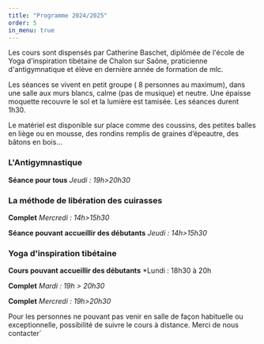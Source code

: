 ```yaml
---
title: "Programme 2024/2025"
order: 5
in_menu: true
---
```

Les cours sont dispensés par Catherine Baschet, diplômée de l'école de Yoga d'inspiration tibétaine de Chalon sur Saône, praticienne d'antigymnatique et élève en dernière année de formation de mlc.

Les séances se vivent en petit groupe ( 8 personnes au maximum), dans une salle aux murs blancs, calme (pas de musique) et neutre. Une épaisse moquette recouvre le sol et la lumière est tamisée.  Les séances durent 1h30. 

Le matériel est disponible sur place comme des coussins,  des petites balles en liège ou en mousse, des rondins remplis de graines d’épeautre, des bâtons en bois… 

### L'Antigymnastique
**Séance pour tous**
*Jeudi : 19h>20h30* 

### La méthode de libération des cuirasses

**Complet** *Mercredi : 14h>15h30*

**Séance pouvant accueillir des débutants** *Jeudi : 14h>15h30*

### Yoga d'inspiration tibétaine

**Cours pouvant accueillir des débutants** *Lundi : 18h30 à 20h

**Complet**  *Mardi : 19h > 20h30* 

**Complet** *Mercredi : 19h>20h30*

Pour les personnes ne pouvant pas venir en salle de façon habituelle ou exceptionnelle, possibilité de suivre le cours à distance. 
Merci de nous contacter` 
